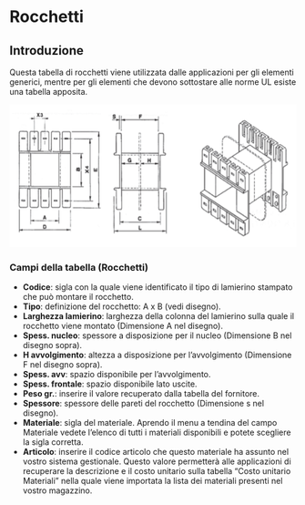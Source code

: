# Rocchetti

## Introduzione
Questa tabella di rocchetti viene utilizzata dalle applicazioni per gli elementi generici, mentre per gli elementi che devono sottostare alle norme UL esiste una tabella apposita. 

<img src="img/Rocchetti.png" height="250px">

### Campi della tabella (Rocchetti)
- **Codice**: sigla con la quale viene identificato il tipo di lamierino stampato che può montare il rocchetto.
- **Tipo**: definizione del rocchetto: A x B (vedi disegno).
- **Larghezza lamierino**: larghezza della colonna del lamierino sulla quale il rocchetto viene montato (Dimensione A nel disegno).
- **Spess. nucleo**: spessore a disposizione per il nucleo (Dimensione B nel disegno sopra).
- **H avvolgimento**: altezza a disposizione per l’avvolgimento (Dimensione F nel disegno sopra).
- **Spess. avv**: spazio disponibile per l’avvolgimento.
- **Spess. frontale**: spazio disponibile lato uscite.
- **Peso gr.**: inserire il valore recuperato dalla tabella del fornitore.
- **Spessore**: spessore delle pareti del rocchetto (Dimensione s nel disegno).
- **Materiale**: sigla del materiale. Aprendo il menu a tendina del campo Materiale vedete l’elenco di tutti i materiali disponibili e potete scegliere la sigla corretta.
- **Articolo**: inserire il codice articolo che questo materiale ha assunto nel vostro sistema gestionale. Questo valore permetterà alle applicazioni di recuperare la descrizione e il costo unitario sulla tabella “Costo unitario Materiali” nella quale viene importata la lista dei materiali presenti nel vostro magazzino.
